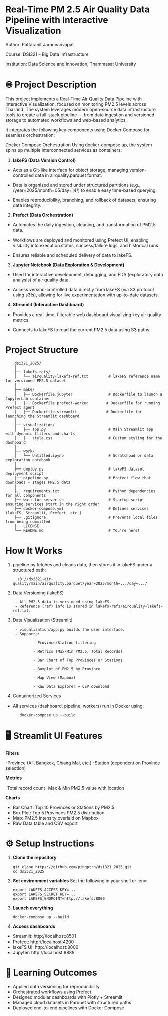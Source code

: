 # Real-Time PM 2.5 Air Quality Data Pipeline with Interactive Visualization
Author: Pattaranit Jaronnaovapat

Course: DSI321 – Big Data Infrastructure

Institution: Data Science and Innovation, Thammasat University

# 🌐 Project Description
This project implements a Real-Time Air Quality Data Pipeline with Interactive Visualization, focused on monitoring PM2.5 levels across Thailand. The system leverages modern open-source data infrastructure tools to create a full-stack pipeline — from data ingestion and versioned storage to automated workflows and web-based analytics.

It integrates the following key components using Docker Compose for seamless orchestration:

Docker Compose Orchestration
Using docker-compose up, the system spins up multiple interconnected services as containers:

1. **lakeFS (Data Version Control)**

- Acts as a Git-like interface for object storage, managing version-controlled data in airquality.parquet format.

- Data is organized and stored under structured partitions (e.g., /year=2025/month=05/day=14/) to enable easy time-based querying.

- Enables reproducibility, branching, and rollback of datasets, ensuring data integrity.

2. **Prefect (Data Orchestration)**

- Automates the daily ingestion, cleaning, and transformation of PM2.5 data.

- Workflows are deployed and monitored using Prefect UI, enabling visibility into execution status, success/failure logs, and historical runs.

- Ensures reliable and scheduled delivery of data to lakeFS.

3. **Jupyter Notebook (Data Exploration & Development)**

- Used for interactive development, debugging, and EDA (exploratory data analysis) of air quality data.

- Access version-controlled data directly from lakeFS (via S3 protocol using s3fs), allowing for live experimentation with up-to-date datasets.

4. **Streamlit (Interactive Dashboard)**

- Provides a real-time, filterable web dashboard visualizing key air quality metrics.

- Connects to lakeFS to read the current PM2.5 data using S3 paths.

# Project Structure
        dsi321_2025/
        │
        ├── lakefs-refs/
        │   └── airquality-lakefs-ref.txt         # lakeFS reference name for versioned PM2.5 dataset
        │
        ├── make/
        │   ├── Dockerfile.jupyter                # Dockerfile to launch a JupyterLab container
        │   ├── Dockerfile.prefect-worker        # Dockerfile for running Prefect agent
        │   ├── Dockerfile.streamlit             # Dockerfile for launching the Streamlit dashboard
        │
        ├── visualization/
        │   ├── app.py                            # Main Streamlit app with dynamic filters and charts
        │   ├── style.css                         # Custom styling for the dashboard
        │
        ├── work/
        │   └── Untitled.ipynb                    # Scratchpad or data exploration notebook
        │
        ├── deploy.py                             # lakeFS dataset deployment script
        ├── pipeline.py                           # Prefect flow that downloads + stages PM2.5 data
        │
        ├── requirements.txt                      # Python dependencies for all components
        ├── wait-for-server.sh                    # Startup script ensuring services start in the right order
        ├── docker-compose.yml                    # Defines services (lakeFS, Streamlit, Prefect, etc.)
        ├── .gitignore                            # Prevents local files from being committed
        ├── LICENSE
        └── README.md                             # You're here!

# How It Works
1. pipeline.py fetches and cleans data, then stores it in lakeFS under a structured path:
  
         s3://dsi321-air-quality/main/airquality.parquet/year=2025/month=.../day=.../

2. Data Versioning (lakeFS)


        - All PM2.5 data is versioned using lakeFS.
        - Reference (ref) info is stored in lakefs-refs/airquality-lakefs-ref.txt.

3. Data Visualization (Streamlit)
   
        - visualization/app.py builds the user interface.
        - Supports:

                - Province/Station filtering

                - Metrics (Max/Min PM2.5, Total Records)

                - Bar Chart of Top Provinces or Stations

                - Boxplot of PM2.5 by Province

                - Map View (Mapbox)

                - Raw Data Explorer + CSV download

4. Containerized Services
- All services (dashboard, pipeline, workers) run in Docker using:
   
         docker-compose up --build

# 🖥️ Streamlit UI Features
**Filters**

-Province (All, Bangkok, Chiang Mai, etc.)
-Station (dependent on Province selection)

**Metrics**

-Total record count
-Max & Min PM2.5 value with location

**Charts**

- Bar Chart: Top 10 Provinces or Stations by PM2.5
- Box Plot: Top 5 Provinces PM2.5 distribution
- Map: PM2.5 intensity overlaid on Mapbox
- Raw Data table and CSV export

# ⚙️ Setup Instructions
1. **Clone the repository**

       git clone https://github.com/pingptrn/dsi321_2025.git
       cd dsi321_2025

2. **Set environment variables**
Set the following in your shell or .env:

       export LAKEFS_ACCESS_KEY=...
       export LAKEFS_SECRET_KEY=...
       export LAKEFS_ENDPOINT=http://lakefs:8000

3. **Launch everything**

       docker-compose up --build

4. **Access dashboards**

- Streamlit: http://localhost:8501
- Prefect: http://localhost:4200
- lakeFS UI: http://localhost:8000
- Jupyter: http://localhost:8888

# 🧠 Learning Outcomes

- Applied data versioning for reproducibility
- Orchestrated workflows using Prefect
- Designed modular dashboards with Plotly + Streamlit
- Managed cloud datasets in Parquet with structured paths
- Deployed end-to-end pipelines with Docker Compose



